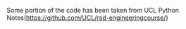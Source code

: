 Some portion of the code has been taken from UCL Python Notes(https://github.com/UCL/rsd-engineeringcourse/)